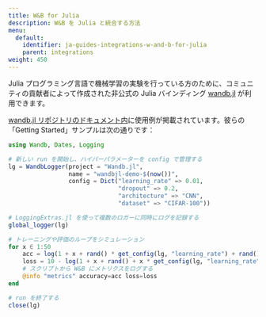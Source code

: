 ```yaml
---
title: W&B for Julia
description: W&B を Julia と統合する方法
menu:
  default:
    identifier: ja-guides-integrations-w-and-b-for-julia
    parent: integrations
weight: 450
---
```


Julia プログラミング言語で機械学習の実験を行っている方のために、コミュニティの貢献者によって作成された非公式の Julia バインディング [wandb.jl](https://github.com/avik-pal/Wandb.jl) が利用できます。

[wandb.jl リポジトリのドキュメント内](https://github.com/avik-pal/Wandb.jl/tree/main/docs/src/examples)に使用例が掲載されています。彼らの「Getting Started」サンプルは次の通りです：

```julia
using Wandb, Dates, Logging

# 新しい run を開始し、ハイパーパラメーターを config で管理する
lg = WandbLogger(project = "Wandb.jl",
                 name = "wandbjl-demo-$(now())",
                 config = Dict("learning_rate" => 0.01,
                               "dropout" => 0.2,
                               "architecture" => "CNN",
                               "dataset" => "CIFAR-100"))

# LoggingExtras.jl を使って複数のロガーに同時にログを記録する
global_logger(lg)

# トレーニングや評価のループをシミュレーション
for x ∈ 1:50
    acc = log(1 + x + rand() * get_config(lg, "learning_rate") + rand() + get_config(lg, "dropout"))
    loss = 10 - log(1 + x + rand() + x * get_config(lg, "learning_rate") + rand() + get_config(lg, "dropout"))
    # スクリプトから W&B にメトリクスをログする
    @info "metrics" accuracy=acc loss=loss
end

# run を終了する
close(lg)
```